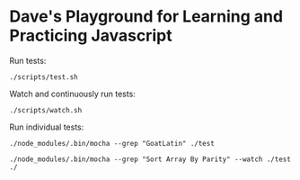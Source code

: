 # Dave's Playground for Learning and Practicing Javascript

Run tests: 

	./scripts/test.sh
	
Watch and continuously run tests: 

	./scripts/watch.sh
	
Run individual tests:

	./node_modules/.bin/mocha --grep "GoatLatin" ./test 

	./node_modules/.bin/mocha --grep "Sort Array By Parity" --watch ./test ./
	
